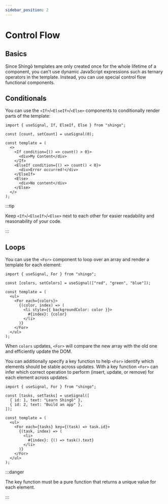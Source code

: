 ```yaml
---
sidebar_position: 2
---
```


# Control Flow

## Basics

Since Shingō templates are only created once for the whole lifetime of a
component, you can't use dynamic JavaScript expressions such as ternary
operators in the template. Instead, you can use special control flow functional
components.

## Conditionals

You can use the `<If>`/`<ElseIf>`/`<Else>` components to conditionally render
parts of the template:

```tsx
import { useSignal, If, ElseIf, Else } from "shingo";

const [count, setCount] = useSignal(0);

const template = (
  <>
    <If condition={() => count() > 0}>
      <div>My Content</div>
    </If>
    <ElseIf condition={() => count() < 0}>
      <div>Error occurred!</div>
    </ElseIf>
    <Else>
      <div>No content</div>
    </Else>
  </>
);
```

:::tip

Keep `<If>`/`<ElseIf>`/`<Else>` next to each other for easier readability and
reasonability of your code.

:::

## Loops

You can use the `<For>` component to loop over an array and render a template
for each element:

```tsx
import { useSignal, For } from "shingo";

const [colors, setColors] = useSignal(["red", "green", "blue"]);

const template = (
  <ul>
    <For each={colors}>
      {(color, index) => (
        <li style={{ backgroundColor: color }}>
          #{index}: {color}
        </li>
      )}
    </For>
  </ul>
);
```

When `colors` updates, `<For>` will compare the new array with the old one and
efficiently update the DOM.

You can additionally specify a key function to help `<For>` identify which
elements should be stable across updates. With a key function `<For>` can infer
which correct operation to perform (insert, update, or remove) for each element
across updates.

```tsx
import { useSignal, For } from "shingo";

const [tasks, setTasks] = useSignal([
  { id: 1, text: "Learn Shingō" },
  { id: 2, text: "Build an app" },
]);

const template = (
  <ul>
    <For each={tasks} key={(task) => task.id}>
      {(task, index) => (
        <li>
          #{index}: {() => task().text}
        </li>
      )}
    </For>
  </ul>
);
```

:::danger

The key function must be a pure function that returns a unique value for each
element.

:::
